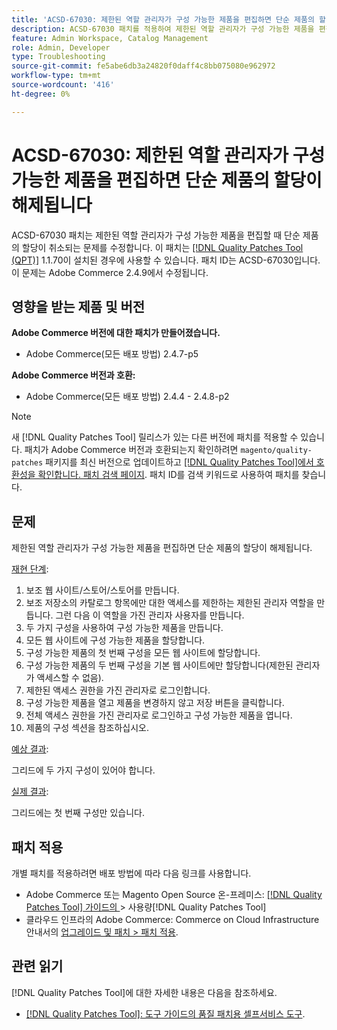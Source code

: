 ```yaml
---
title: 'ACSD-67030: 제한된 역할 관리자가 구성 가능한 제품을 편집하면 단순 제품의 할당이 해제됩니다'
description: ACSD-67030 패치를 적용하여 제한된 역할 관리자가 구성 가능한 제품을 편집할 때 단순 제품의 할당이 취소되는 Adobe Commerce 문제를 해결할 수 있습니다.
feature: Admin Workspace, Catalog Management
role: Admin, Developer
type: Troubleshooting
source-git-commit: fe5abe6db3a24820f0daff4c8bb075080e962972
workflow-type: tm+mt
source-wordcount: '416'
ht-degree: 0%

---
```



# ACSD-67030: 제한된 역할 관리자가 구성 가능한 제품을 편집하면 단순 제품의 할당이 해제됩니다

ACSD-67030 패치는 제한된 역할 관리자가 구성 가능한 제품을 편집할 때 단순 제품의 할당이 취소되는 문제를 수정합니다. 이 패치는 [[!DNL Quality Patches Tool (QPT)]](/help/tools/quality-patches-tool/quality-patches-tool-to-self-serve-quality-patches.md) 1.1.70이 설치된 경우에 사용할 수 있습니다. 패치 ID는 ACSD-67030입니다. 이 문제는 Adobe Commerce 2.4.9에서 수정됩니다.


## 영향을 받는 제품 및 버전

**Adobe Commerce 버전에 대한 패치가 만들어졌습니다.**

* Adobe Commerce(모든 배포 방법) 2.4.7-p5

**Adobe Commerce 버전과 호환:**

* Adobe Commerce(모든 배포 방법) 2.4.4 - 2.4.8-p2

>[!NOTE]
>
>새 [!DNL Quality Patches Tool] 릴리스가 있는 다른 버전에 패치를 적용할 수 있습니다. 패치가 Adobe Commerce 버전과 호환되는지 확인하려면 `magento/quality-patches` 패키지를 최신 버전으로 업데이트하고 [[!DNL Quality Patches Tool]에서 호환성을 확인합니다. 패치 검색 페이지](https://experienceleague.adobe.com/tools/commerce-quality-patches/index.html). 패치 ID를 검색 키워드로 사용하여 패치를 찾습니다.

## 문제

제한된 역할 관리자가 구성 가능한 제품을 편집하면 단순 제품의 할당이 해제됩니다.

<u>재현 단계</u>:

1. 보조 웹 사이트/스토어/스토어를 만듭니다.
1. 보조 저장소의 카탈로그 항목에만 대한 액세스를 제한하는 제한된 관리자 역할을 만듭니다. 그런 다음 이 역할을 가진 관리자 사용자를 만듭니다.
1. 두 가지 구성을 사용하여 구성 가능한 제품을 만듭니다.
1. 모든 웹 사이트에 구성 가능한 제품을 할당합니다.
1. 구성 가능한 제품의 첫 번째 구성을 모든 웹 사이트에 할당합니다.
1. 구성 가능한 제품의 두 번째 구성을 기본 웹 사이트에만 할당합니다(제한된 관리자가 액세스할 수 없음).
1. 제한된 액세스 권한을 가진 관리자로 로그인합니다.
1. 구성 가능한 제품을 열고 제품을 변경하지 않고 저장 버튼을 클릭합니다.
1. 전체 액세스 권한을 가진 관리자로 로그인하고 구성 가능한 제품을 엽니다.
1. 제품의 구성 섹션을 참조하십시오.


<u>예상 결과</u>:

그리드에 두 가지 구성이 있어야 합니다.

<u>실제 결과</u>:

그리드에는 첫 번째 구성만 있습니다.

## 패치 적용

개별 패치를 적용하려면 배포 방법에 따라 다음 링크를 사용합니다.

* Adobe Commerce 또는 Magento Open Source 온-프레미스: [[!DNL Quality Patches Tool]  가이드의 ](/help/tools/quality-patches-tool/usage.md)> 사용량[!DNL Quality Patches Tool]
* 클라우드 인프라의 Adobe Commerce: Commerce on Cloud Infrastructure 안내서의 [업그레이드 및 패치 > 패치 적용](https://experienceleague.adobe.com/docs/commerce-cloud-service/user-guide/develop/upgrade/apply-patches.html).

## 관련 읽기

[!DNL Quality Patches Tool]에 대한 자세한 내용은 다음을 참조하세요.

* [[!DNL Quality Patches Tool]: 도구 가이드의 품질 패치용 셀프서비스 도구](/help/tools/quality-patches-tool/quality-patches-tool-to-self-serve-quality-patches.md).
